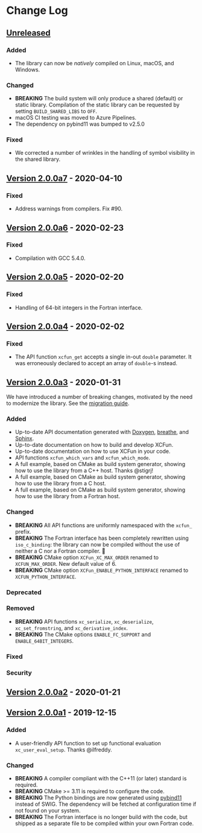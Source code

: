 # Change Log

## [Unreleased]

### Added

- The library can now be _natively_ compiled on Linux, macOS, and Windows.

### Changed

- **BREAKING** The build system will only produce a shared (default) or static
  library. Compilation of the static library can be requested by setting
  `BUILD_SHARED_LIBS` to `OFF`.
- macOS CI testing was moved to Azure Pipelines.
- The dependency on pybind11 was bumped to v2.5.0

### Fixed

- We corrected a number of wrinkles in the handling of symbol visibility in the
  shared library.

## [Version 2.0.0a7] - 2020-04-10

### Fixed

- Address warnings from compilers. Fix #90.

## [Version 2.0.0a6] - 2020-02-23

### Fixed

- Compilation with GCC 5.4.0.

## [Version 2.0.0a5] - 2020-02-20

### Fixed

- Handling of 64-bit integers in the Fortran interface.

## [Version 2.0.0a4] - 2020-02-02

### Fixed

- The API function `xcfun_get` accepts a single in-out `double` parameter. It
  was erroneously declared to accept an array of `double`-s instead.

## [Version 2.0.0a3] - 2020-01-31

We have introduced a number of breaking changes, motivated by the need to
modernize the library. See the [migration guide](https://xcfun.readthedocs.io/en/latest/migration.html).

### Added

- Up-to-date API documentation generated with [Doxygen], [breathe], and [Sphinx].
- Up-to-date documentation on how to build and develop XCFun.
- Up-to-date documentation on how to use XCFun in your code.
- API functions `xcfun_which_vars` and `xcfun_which_mode`.
- A full example, based on CMake as build system generator, showing how to use
  the library from a C++ host. Thanks @stigrj!
- A full example, based on CMake as build system generator, showing how to use
  the library from a C host.
- A full example, based on CMake as build system generator, showing how to use
  the library from a Fortran host.

### Changed

- **BREAKING** All API functions are uniformly namespaced with the `xcfun_` prefix.
- **BREAKING** The Fortran interface has been completely rewritten using
  `iso_c_binding`: the library can now be compiled without the use of neither a
  C nor a Fortran compiler. :confetti_ball:
- **BREAKING** CMake option `XCFun_XC_MAX_ORDER` renamed to `XCFUN_MAX_ORDER`. New default value of 6.
- **BREAKING** CMake option `XCFun_ENABLE_PYTHON_INTERFACE` renamed to `XCFUN_PYTHON_INTERFACE`.

### Deprecated

### Removed

- **BREAKING** API functions `xc_serialize`, `xc_deserialize`, `xc_set_fromstring`, and `xc_derivative_index`.
- **BREAKING** The CMake options `ENABLE_FC_SUPPORT` and `ENABLE_64BIT_INTEGERS`.

### Fixed

### Security

## [Version 2.0.0a2] - 2020-01-21

## [Version 2.0.0a1] - 2019-12-15

### Added

- A user-friendly API function to set up functional evaluation `xc_user_eval_setup`. Thanks @ilfreddy.

### Changed

- **BREAKING** A compiler compliant with the C++11 (or later) standard is required.
- **BREAKING** CMake >= 3.11 is required to configure the code. 
- **BREAKING** The Python bindings are now generated using [pybind11] instead of
  SWIG. The dependency will be fetched at configuration time if not found on
  your system.
- **BREAKING** The Fortran interface is no longer build with the code, but
  shipped as a separate file to be compiled within your own Fortran code.

[Unreleased]: https://github.com/dftlibs/xcfun/compare/v2.0.0a7...HEAD
[Version 2.0.0a7]: https://github.com/dftlibs/xcfun/compare/v2.0.0a6...v2.0.0a7
[Version 2.0.0a6]: https://github.com/dftlibs/xcfun/compare/v2.0.0a5...v2.0.0a6
[Version 2.0.0a5]: https://github.com/dftlibs/xcfun/compare/v2.0.0a4...v2.0.0a5
[Version 2.0.0a4]: https://github.com/dftlibs/xcfun/compare/v2.0.0a3...v2.0.0a4
[Version 2.0.0a3]: https://github.com/dftlibs/xcfun/compare/v2.0.0a2...v2.0.0a3
[Version 2.0.0a2]: https://github.com/dftlibs/xcfun/compare/v2.0.0a1...v2.0.0a2
[Version 2.0.0a1]: https://github.com/dftlibs/xcfun/releases/tag/v2.0.0a1

[GitHub]: https://github.com/dftlibs/xcfun
[pybind11]: https://pybind11.readthedocs.io
[Doxygen]: http://doxygen.nl/
[breathe]: https://breathe.readthedocs.io/en/latest/
[Sphinx]: https://www.sphinx-doc.org/en/master/
